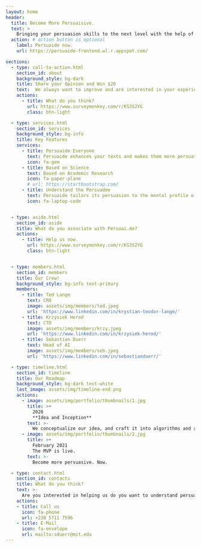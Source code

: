 ```yaml
---
layout: home
header:
  title: Become More Persuaisive. 
  text: >
    Bringing your persuasion skills to the next level with the help of artificial intelligence.
  action: # action button is optional
    label: Persuaide now.
    url: https://persuaide-frontend.wl.r.appspot.com/

sections:
  - type: call-to-action.html
    section_id: about
    background_style: bg-dark
    title: Share your Opinion and Win $20
    text:  We always want to improve and are interested in your experience. Please help us at getting better by filling out the following
    actions:
      - title: What do you think?
        url: https://www.surveymonkey.com/r/KS3S2YG
        class: btn-light

  - type: services.html
    section_id: services
    background_style: bg-info
    title: Key Features
    services:
      - title: Persuaide Everyone
        text: Persuaide enhances your texts and makes them more persuasive.
        icon: fa-gem 
      - title: Based on Science
        text: Based on Academic Research 
        icon: fa-paper-plane
        # url: https://startbootstrap.com/
      - title: Understand the Persuadee
        text: Persuaide tailors its persuasion to the mental profile of the persuadee.  
        icon: fa-laptop-code


  - type: aside.html
    section_id: aside
    title: What do you associate with Persuai.de?
    actions:
      - title: Help us now.
        url: https://www.surveymonkey.com/r/KS3S2YG
        class: btn-light


  - type: members.html
    section_id: members
    title: Our Crew!
    background_style: bg-info text-primary
    members:
      - title: Ted Lange
        text: CRO
        image: assets/img/members/ted.jpeg
        url: 'https://www.linkedin.com/in/krystian-teodor-lange/'
      - title: Krzysiek Herod
        text: CTO
        image: assets/img/members/krzy.jpeg
        url: 'https://www.linkedin.com/in/krzysiek-herod/'
      - title: Sebastian Duerr
        text: Head of AI
        image: assets/img/members/seb.jpeg
        url: 'https://www.linkedin.com/in/sebastianduerr/'

  - type: timeline.html
    section_id: timeline
    title: Our Roadmap
    background_style: bg-dark text-white
    last_image: assets/img/timeline-end.png
    actions:
      - image: assets/img/portfolio/thumbnails/1.jpg
        title: >+
          2020
          **Idea and Inception**
        text: >-
          We conceptualize our idea, and craft it into algorithms and academic research.
      - image: assets/img/portfolio/thumbnails/2.jpg
        title: >+
          February 2021
          The MVP is live.
        text: >-
          Become more persuasive. Now.

  - type: contact.html
    section_id: contacts
    title: What do you think?
    text: >-
      Are you interested in helping us do you want to understand persuasion better?
    actions:
    - title: Call us
      icon: fa-phone
      url: +230 5711 7596
    - title: E-Mail
      icon: fa-envelope
      url: mailto:sduerr@mit.edu
---
```

